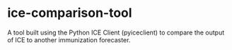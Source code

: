 # ice-comparison-tool

A tool built using the Python ICE Client (pyiceclient) to compare the output of ICE to another immunization forecaster.